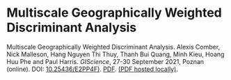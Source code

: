 # Multiscale Geographically Weighted Discriminant Analysis

Multiscale Geographically Weighted Discriminant Analysis. Alexis Comber, Nick Malleson, Hang Nguyen Thi Thuy, Thanh Bui Quang, Minh Kieu, Hoang Huu Phe and Paul Harris. 
 _GIScience_, 27-30 September 2021, Poznan (online). DOI: [10.25436/E2PP4F)](
https://doi.org/10.25436/E2PP4F). [PDF](https://escholarship.org/uc/item/41t46420). [(PDF hosted locally)](./comber.pdf).


